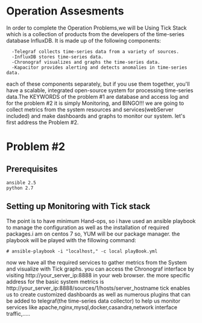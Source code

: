 # Operation Assesments
In order to complete the Operation Problems,we will be Using Tick Stack which is a collection of products
from the developers of the time-series database InfluxDB. It is made up of the following components:
```
  -Telegraf collects time-series data from a variety of sources.
  -InfluxDB stores time-series data.
  -Chronograf visualizes and graphs the time-series data.
  -Kapacitor provides alerting and detects anomalies in time-series data.
```

each of these components separately, but if you use them together, you'll have a scalable, integrated 
open-source system for processing time-series data.The KEYWORDS of the problem #1 are database and 
access log and for the problem #2 it is simply Monitoring, and BINGO!!!
we are going to collect metrics from the system resources and services(webServer included) and make 
dashboards and graphs to monitor our system. let's first address the Problem #2.

# Problem #2

## Prerequisites

```
ansible 2.5
python 2.7
```

## Setting up Monitoring with Tick stack

The point is to have minimum Hand-ops, so i have used an ansible playbook to manage the configuration
as well as the installation of required packages.i am on centos 7 so, YUM will be our package manager.
the playbook will be played with the fillowing command:

```
# ansible-playbook -i "localhost," -c local playBook.yml
```

now we have all the required services to gather metrics from the System and visualize with Tick graphs.
you can access the Chronograf interface by visiting http://your_server_ip:8888 in your web browser.
the more specific address for the basic system metrics is http://your_server_ip:8888/sources/1/hosts/server_hostname
tick enables us to create customized dashboards as well as numerous plugins that can be added to telegraf(the time-series data collector)
to help us monitor services like apache,nginx,mysql,docker,casandra,network interface traffic,.....
